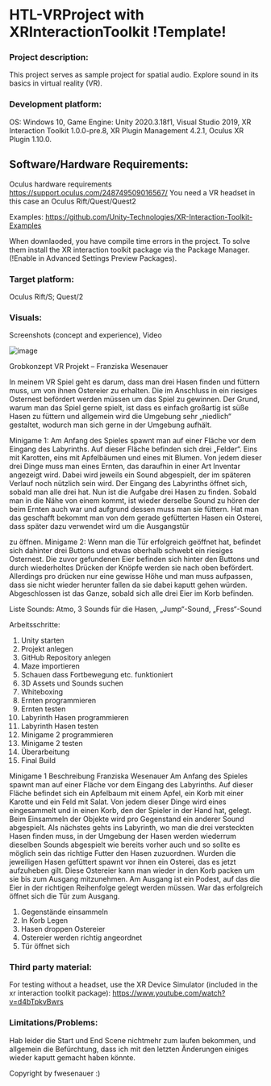 # HTL-VRProject with XRInteractionToolkit !Template!

### Project description: 
This project serves as sample project for spatial audio. 
Explore sound in its basics in virtual reality (VR).

### Development platform: 
OS: Windows 10, Game Engine: Unity 2020.3.18f1, Visual Studio 2019, XR Interaction Toolkit 1.0.0-pre.8, XR Plugin Management 4.2.1, Oculus XR Plugin 1.10.0.

## Software/Hardware Requirements: 
Oculus hardware requirements https://support.oculus.com/248749509016567/
You need a VR headset in this case an Oculus Rift/Quest/Quest2

Examples: https://github.com/Unity-Technologies/XR-Interaction-Toolkit-Examples

When downlaoded, you have compile time errors in the project. To solve them install the XR interaction toolkit package via the Package Manager. (!Enable in Advanced Settings Preview Packages).

### Target platform: 
Oculus Rift/S; Quest/2

### Visuals: 
Screenshots (concept and experience), Video

![image](https://user-images.githubusercontent.com/72736373/173175407-01af0d5c-506e-4663-a62b-cae17eaf29f9.png)


Grobkonzept VR Projekt – Franziska Wesenauer

In meinem VR Spiel geht es darum, dass man drei Hasen finden und füttern muss, um von ihnen
Ostereier zu erhalten. Die im Anschluss in ein riesiges Osternest befördert werden müssen um das
Spiel zu gewinnen.
Der Grund, warum man das Spiel gerne spielt, ist dass es einfach großartig ist süße Hasen zu füttern
und allgemein wird die Umgebung sehr „niedlich“ gestaltet, wodurch man sich gerne in der
Umgebung aufhält.

Minigame 1:
Am Anfang des Spieles spawnt man auf einer Fläche vor dem Eingang des Labyrinths. Auf dieser
Fläche befinden sich drei „Felder“. Eins mit Karotten, eins mit Apfelbäumen und eines mit Blumen.
Von jedem dieser drei Dinge muss man eines Ernten, das daraufhin in einer Art Inventar angezeigt
wird. Dabei wird jeweils ein Sound abgespielt, der im späteren Verlauf noch nützlich sein wird. Der
Eingang des Labyrinths öffnet sich, sobald man alle drei hat. Nun ist die Aufgabe drei Hasen zu
finden. Sobald man in die Nähe von einem kommt, ist wieder derselbe Sound zu hören der beim
Ernten auch war und aufgrund dessen muss man sie füttern. Hat man das geschafft bekommt man
von dem gerade gefütterten Hasen ein Osterei, dass später dazu verwendet wird um die Ausgangstür

zu öffnen.
Minigame 2:
Wenn man die Tür erfolgreich geöffnet hat, befindet sich dahinter drei Buttons und etwas oberhalb
schwebt ein riesiges Osternest. Die zuvor gefundenen Eier befinden sich hinter den Buttons und
durch wiederholtes Drücken der Knöpfe werden sie nach oben befördert. Allerdings pro drücken nur
eine gewisse Höhe und man muss aufpassen, dass sie nicht wieder herunter fallen da sie dabei
kaputt gehen würden. Abgeschlossen ist das Ganze, sobald sich alle drei Eier im Korb befinden.

Liste Sounds:
Atmo, 3 Sounds für die Hasen, „Jump“-Sound, „Fress“-Sound

Arbeitsschritte:
1. Unity starten
2. Projekt anlegen
3. GitHub Repository anlegen
4. Maze importieren
5. Schauen dass Fortbewegung etc. funktioniert
6. 3D Assets und Sounds suchen
7. Whiteboxing
8. Ernten programmieren
9. Ernten testen
10. Labyrinth Hasen programmieren
11. Labyrinth Hasen testen
12. Minigame 2 programmieren
13. Minigame 2 testen
14. Überarbeitung
15. Final Build

Minigame 1 Beschreibung Franziska Wesenauer
Am Anfang des Spieles spawnt man auf einer Fläche vor dem Eingang des Labyrinths. Auf dieser Fläche befindet sich ein Apfelbaum mit einem Apfel, ein Korb mit einer Karotte und ein Feld mit Salat. Von jedem dieser Dinge wird eines eingesammelt und in einen Korb, den der Spieler in der Hand hat, gelegt. Beim Einsammeln der Objekte wird pro Gegenstand ein anderer Sound abgespielt. Als nächstes gehts ins Labyrinth, wo man die drei versteckten Hasen finden muss, in der Umgebung der Hasen werden wiederrum dieselben Sounds abgespielt wie bereits vorher auch und so sollte es möglich sein das richtige Futter den Hasen zuzuordnen. Wurden die jeweiligen Hasen gefüttert spawnt vor ihnen ein Osterei, das es jetzt aufzuheben gilt. Diese Ostereier kann man wieder in den Korb packen um sie bis zum Ausgang mitzunehmen. Am Ausgang ist ein Podest, auf das die Eier in der richtigen Reihenfolge gelegt werden müssen. War das erfolgreich öffnet sich die Tür zum Ausgang.
1. Gegenstände einsammeln
2. In Korb Legen
3. Hasen droppen Ostereier
4. Ostereier werden richtig angeordnet
5. Tür öffnet sich

### Third party material: 

For testing without a headset, use the XR Device Simulator (included in the xr interaction toolkit package):  https://www.youtube.com/watch?v=d4bTpkvBwrs


### Limitations/Problems: 
Hab leider die Start und End Scene nichtmehr zum laufen bekommen, und allgemein die Befürchtung, dass ich mit den letzten Änderungen einiges wieder kaputt gemacht haben könnte.

Copyright by fwesenauer :)
